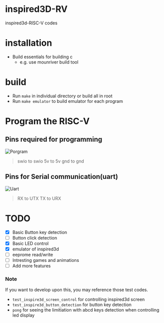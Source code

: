 # inspired3D-RV
inspired3d-RISC-V codes

# installation
- Build essentials for building c
  - e.g. use mounriver build tool
# build
- Run `make` in individual directory or build all in root
- Run `make emulator` to build emulator for each program

# Program the RISC-V
## Pins required for programming
![Porgram](./images/program_pins.png)
> swio to swio
> 5v to 5v
> gnd to gnd 
## Pins for Serial communication(uart)
![Uart](./images/uart_pins.png)
> RX to UTX
> TX to URX


# TODO
- [x] Basic Button key detection 
- [ ] Button click detection
- [x] Basic LED control
- [x] emulator of inspired3d
- [ ] eeprome read/write
- [ ] Intresting games and animations
- [ ] Add more features

### Note
If you want to develop upon this, you may reference those test codes.
- `test_inspire3d_screen_control` for controlling inspired3d screen
- `test_inspire3d_button_detection` for button key detection
- `pong` for seeing the limitiation with abcd keys detection when controlling led display
